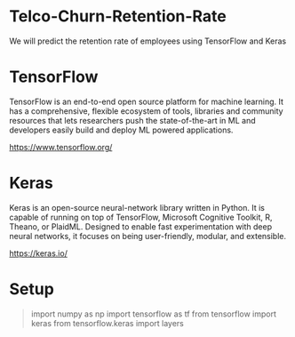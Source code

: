 # Telco-Churn-Retention-Rate
We will predict the retention rate of employees using TensorFlow and Keras

# TensorFlow

TensorFlow is an end-to-end open source platform for machine learning. It has a comprehensive, flexible ecosystem of tools, libraries and community resources that lets researchers push the state-of-the-art in ML and developers easily build and deploy ML powered applications.

https://www.tensorflow.org/

# Keras 

Keras is an open-source neural-network library written in Python. It is capable of running on top of TensorFlow, Microsoft Cognitive Toolkit, R, Theano, or PlaidML. Designed to enable fast experimentation with deep neural networks, it focuses on being user-friendly, modular, and extensible.

https://keras.io/

# Setup

> import numpy as np
> import tensorflow as tf
> from tensorflow import keras
> from tensorflow.keras import layers

